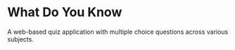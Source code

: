 # What Do You Know

A web-based quiz application with multiple choice questions across various subjects.
